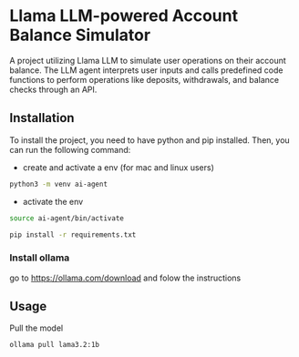 # Llama LLM-powered Account Balance Simulator

A project utilizing Llama LLM to simulate user operations on their account balance. The LLM agent interprets user inputs and calls predefined code functions to perform operations like deposits, withdrawals, and balance checks through an API.

## Installation

To install the project, you need to have python and pip installed. Then, you can run the following command:

- create and activate a env (for mac and linux users)

```bash
python3 -m venv ai-agent
```

- activate the env

```bash
source ai-agent/bin/activate
```

```bash
pip install -r requirements.txt
```

### Install ollama

go to https://ollama.com/download and folow the instructions

## Usage

Pull the model

```bash
ollama pull lama3.2:1b
```
